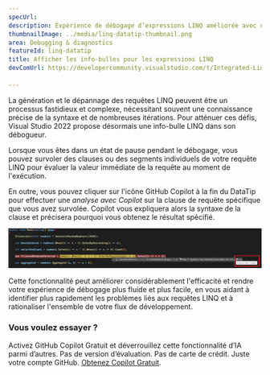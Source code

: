 ```yaml
---
specUrl: 
description: Expérience de débogage d’expressions LINQ améliorée avec une info-bulle de survol de clause.
thumbnailImage: ../media/linq-datatip-thumbnail.png
area: Debugging & diagnostics
featureId: linq-datatip
title: Afficher les info-bulles pour les expressions LINQ
devComUrl: https://developercommunity.visualstudio.com/t/Integrated-Linq-Editor/442398

---
```



La génération et le dépannage des requêtes LINQ peuvent être un processus fastidieux et complexe, nécessitant souvent une connaissance précise de la syntaxe et de nombreuses itérations. Pour atténuer ces défis, Visual Studio 2022 propose désormais une info-bulle LINQ dans son débogueur.

Lorsque vous êtes dans un état de pause pendant le débogage, vous pouvez survoler des clauses ou des segments individuels de votre requête LINQ pour évaluer la valeur immédiate de la requête au moment de l'exécution.

En outre, vous pouvez cliquer sur l'icône GitHub Copilot à la fin du DataTip pour effectuer une *analyse avec Copilot* sur la clause de requête spécifique que vous avez survolée. Copilot vous expliquera alors la syntaxe de la clause et précisera pourquoi vous obtenez le résultat spécifié.

![Exemple d’info-bulle LINQ](../media/linq-hover-example.png)

Cette fonctionnalité peut améliorer considérablement l'efficacité et rendre votre expérience de débogage plus fluide et plus facile, en vous aidant à identifier plus rapidement les problèmes liés aux requêtes LINQ et à rationaliser l'ensemble de votre flux de développement.

### Vous voulez essayer ?
Activez GitHub Copilot Gratuit et déverrouillez cette fonctionnalité d’IA parmi d’autres.
 Pas de version d’évaluation. Pas de carte de crédit. Juste votre compte GitHub. [Obtenez Copilot Gratuit](https://github.com/settings/copilot).

